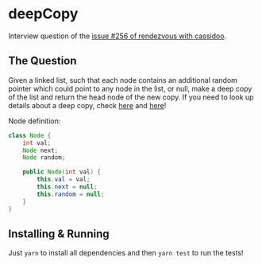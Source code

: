 # deepCopy

Interview question of the [issue #256 of rendezvous with cassidoo](https://buttondown.email/cassidoo/archive/happiness-can-exist-only-in-acceptance-george/).

## The Question

Given a linked list, such that each node contains an additional random pointer which could point to any node in the list, or null, make a deep copy of the list and return the head node of the new copy. If you need to look up details about a deep copy, check [here](https://www.cs.utexas.edu/~scottm/cs307/handouts/deepCopying.htm) and [here](https://developer.mozilla.org/en-US/docs/Glossary/Deep_copy)!

Node definition:
```java
class Node {
	int val;
	Node next;
	Node random;

	public Node(int val) {
		this.val = val;
		this.next = null;
		this.random = null;
	}
}
```

## Installing & Running

Just `yarn` to install all dependencies and then `yarn test` to run the tests!
